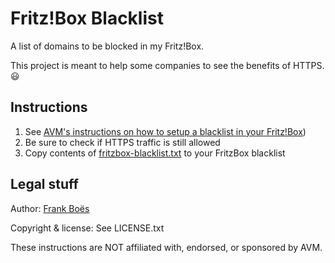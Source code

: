 Fritz!Box Blacklist
===================

A list of domains to be blocked in my Fritz!Box.

This project is meant to help some companies to see the benefits of HTTPS. :smiley:

Instructions
------------

1. See [AVM's instructions on how to setup a blacklist in your Fritz!Box](http://avm.de/nc/service/fritzbox/fritzbox-7390/wissensdatenbank/publication/show/8_Internetnutzung-mit-Kindersicherung-einschraenken/))
2. Be sure to check if HTTPS traffic is still allowed
3. Copy contents of [fritzbox-blacklist.txt](https://raw.githubusercontent.com/fboes/fritzbox-blacklist/master/fritzbox-blacklist.txt) to your FritzBox blacklist

Legal stuff
-----------

Author: [Frank Boës](http://3960.org)

Copyright & license: See LICENSE.txt

These instructions are NOT affiliated with, endorsed, or sponsored by AVM.
